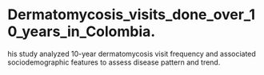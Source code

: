 # Dermatomycosis_visits_done_over_10_years_in_Colombia.
his study analyzed 10-year dermatomycosis visit frequency and associated sociodemographic features to assess disease pattern and trend.
